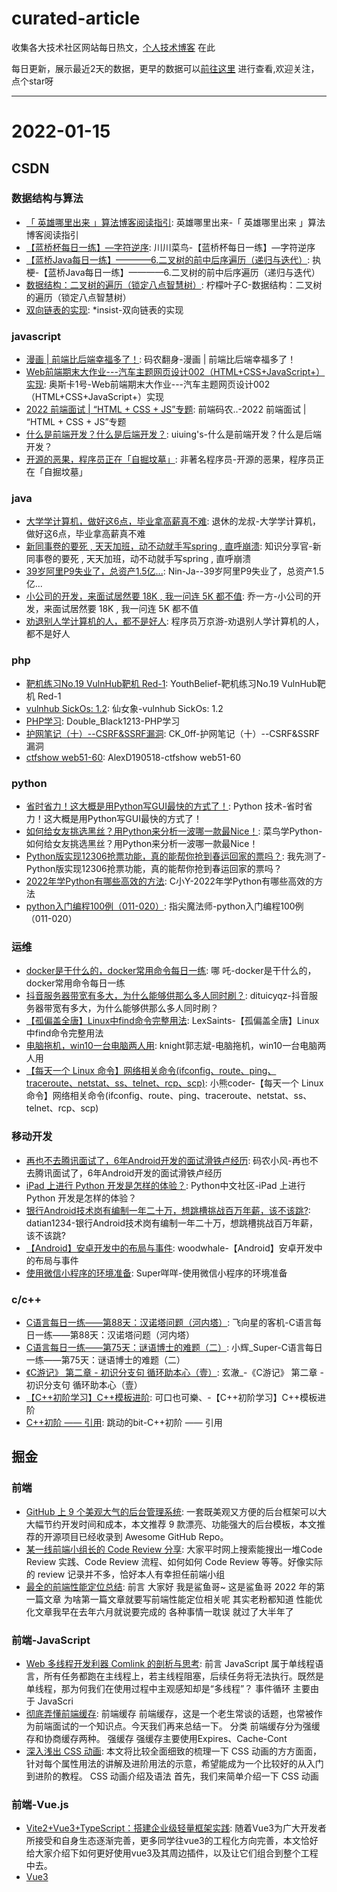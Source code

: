 # curated-article
收集各大技术社区网站每日热文，[个人技术博客](https://github.com/dravenww/blob) 在此

每日更新，展示最近2天的数据，更早的数据可以[前往这里](http://www.dravenwu.top) 进行查看,欢迎关注，点个star呀

<hr/> 

# 2022-01-15 
## CSDN 
### 数据结构与算法 
- [「 英雄哪里出来 」算法博客阅读指引](https://blog.csdn.net/WhereIsHeroFrom/article/details/121583089): 英雄哪里出来-「 英雄哪里出来 」算法博客阅读指引 
- [【蓝桥杯每日一练】—字符逆序](https://blog.csdn.net/weixin_46211269/article/details/122491516): 川川菜鸟-【蓝桥杯每日一练】—字符逆序 
- [【蓝桥Java每日一练】————6.二叉树的前中后序遍历（递归与迭代）](https://blog.csdn.net/m0_57487901/article/details/122434280): 执 梗-【蓝桥Java每日一练】————6.二叉树的前中后序遍历（递归与迭代） 
- [数据结构：二叉树的遍历（锁定八点智慧树）](https://blog.csdn.net/weixin_50502862/article/details/122398940): 柠檬叶子C-数据结构：二叉树的遍历（锁定八点智慧树） 
- [双向链表的实现](https://blog.csdn.net/xbhinsterest11/article/details/122504444): *insist-双向链表的实现 

### javascript 
- [漫画 | 前端比后端幸福多了！](https://blog.csdn.net/coderising/article/details/122485827): 码农翻身-漫画 | 前端比后端幸福多了！ 
- [Web前端期末大作业---汽车主题网页设计002（HTML+CSS+JavaScript+）实现](https://blog.csdn.net/chengyang_java/article/details/122493636): 奥斯卡1号-Web前端期末大作业---汽车主题网页设计002（HTML+CSS+JavaScript+）实现 
- [2022 前端面试 | “HTML + CSS + JS”专题](https://blog.csdn.net/BYGFJ/article/details/122487909): 前端码农..-2022 前端面试 | “HTML + CSS + JS”专题 
- [什么是前端开发？什么是后端开发？](https://blog.csdn.net/qq_41103843/article/details/122464769): uiuing's-什么是前端开发？什么是后端开发？ 
- [开源的恶果，程序员正在「自掘坟墓」](https://blog.csdn.net/loongggdroid/article/details/122465297): 非著名程序员-开源的恶果，程序员正在「自掘坟墓」 

### java 
- [大学学计算机，做好这6点，毕业拿高薪真不难](https://blog.csdn.net/zhiguigu/article/details/122459730): 退休的龙叔-大学学计算机，做好这6点，毕业拿高薪真不难 
- [新同事卷的要死 , 天天加班，动不动就手写spring , 直呼崩溃](https://blog.csdn.net/SharingOfficer/article/details/122475434): 知识分享官-新同事卷的要死 , 天天加班，动不动就手写spring , 直呼崩溃 
- [39岁阿里P9失业了，总资产1.5亿...](https://blog.csdn.net/pp13164892/article/details/122476052): Nin-Ja--39岁阿里P9失业了，总资产1.5亿... 
- [小公司的开发，来面试居然要 18K , 我一问连 5K 都不值](https://blog.csdn.net/gu1857035894/article/details/122451448): 乔一方-小公司的开发，来面试居然要 18K , 我一问连 5K 都不值 
- [劝退别人学计算机的人，都不是好人](https://blog.csdn.net/m0_64355285/article/details/122198060): 程序员万京游-劝退别人学计算机的人，都不是好人 

### php 
- [靶机练习No.19 VulnHub靶机 Red-1](https://blog.csdn.net/YouthBelief/article/details/122458705): YouthBelief-靶机练习No.19 VulnHub靶机 Red-1 
- [vulnhub SickOs: 1.2](https://blog.csdn.net/elephantxiang/article/details/122463492): 仙女象-vulnhub SickOs: 1.2 
- [PHP学习](https://blog.csdn.net/Double_Black1213/article/details/122502773): Double_Black1213-PHP学习 
- [护网笔记（十）--CSRF&SSRF漏洞](https://blog.csdn.net/qq_51594676/article/details/122501459): CK_0ff-护网笔记（十）--CSRF&SSRF漏洞 
- [ctfshow web51-60](https://blog.csdn.net/qq_56158055/article/details/122502607): AlexD190518-ctfshow web51-60 

### python 
- [省时省力！这大概是用Python写GUI最快的方式了！](https://blog.csdn.net/weixin_48923393/article/details/122486123): Python 技术-省时省力！这大概是用Python写GUI最快的方式了！ 
- [如何给女友挑选黑丝？用Python来分析一波哪一款最Nice！](https://blog.csdn.net/cainiao_python/article/details/122465421): 菜鸟学Python-如何给女友挑选黑丝？用Python来分析一波哪一款最Nice！ 
- [Python版实现12306抢票功能，真的能帮你抢到春运回家的票吗？](https://blog.csdn.net/u011466469/article/details/122499874): 我先测了-Python版实现12306抢票功能，真的能帮你抢到春运回家的票吗？ 
- [2022年学Python有哪些高效的方法](https://blog.csdn.net/m0_60765379/article/details/122488667): C小Y-2022年学Python有哪些高效的方法 
- [python入门编程100例（011-020）](https://blog.csdn.net/veray/article/details/122484638): 指尖魔法师-python入门编程100例（011-020） 

### 运维 
- [docker是干什么的，docker常用命令每日一练](https://blog.csdn.net/guorui_java/article/details/115874500): 哪 吒-docker是干什么的，docker常用命令每日一练 
- [抖音服务器带宽有多大，为什么能够供那么多人同时刷？](https://blog.csdn.net/fuli911/article/details/122470861): dituicyqz-抖音服务器带宽有多大，为什么能够供那么多人同时刷？ 
- [【孤偏盖全唐】Linux中find命令完整用法](https://blog.csdn.net/weixin_42350212/article/details/122484211): LexSaints-【孤偏盖全唐】Linux中find命令完整用法 
- [电脑拖机，win10一台电脑两人用](https://blog.csdn.net/zhanwuguo8346/article/details/122398727): knight郭志斌-电脑拖机，win10一台电脑两人用 
- [【每天一个 Linux 命令】网络相关命令(ifconfig、route、ping、traceroute、netstat、ss、telnet、rcp、scp)](https://blog.csdn.net/qq_41854911/article/details/122502664): 小熊coder-【每天一个 Linux 命令】网络相关命令(ifconfig、route、ping、traceroute、netstat、ss、telnet、rcp、scp) 

### 移动开发 
- [再也不去腾讯面试了，6年Android开发的面试滑铁卢经历](https://blog.csdn.net/nufuli123/article/details/122503269): 码农小风-再也不去腾讯面试了，6年Android开发的面试滑铁卢经历 
- [iPad 上进行 Python 开发是怎样的体验？](https://blog.csdn.net/BF02jgtRS00XKtCx/article/details/122485582): Python中文社区-iPad 上进行 Python 开发是怎样的体验？ 
- [银行Android技术岗有编制一年二十万，想跳槽挑战百万年薪，该不该跳?](https://blog.csdn.net/datian1234/article/details/122385966): datian1234-银行Android技术岗有编制一年二十万，想跳槽挑战百万年薪，该不该跳? 
- [【Android】安卓开发中的布局与事件](https://blog.csdn.net/woodwhale/article/details/122502278): woodwhale-【Android】安卓开发中的布局与事件 
- [使用微信小程序的环境准备](https://blog.csdn.net/weixin_48884617/article/details/122495865): Super咩咩-使用微信小程序的环境准备 

### c/c++ 
- [C语言每日一练——第88天：汉诺塔问题（河内塔）](https://blog.csdn.net/m0_63325890/article/details/122434719): 飞向星的客机-C语言每日一练——第88天：汉诺塔问题（河内塔） 
- [C语言每日一练——第75天：谜语博士的难题（二）](https://blog.csdn.net/weixin_43772810/article/details/122486730): 小辉_Super-C语言每日一练——第75天：谜语博士的难题（二） 
- [《C游记》 第二章 - 初识分支句 循环助本心（壹）](https://blog.csdn.net/forever_bryant/article/details/122486639): 玄澈_-《C游记》 第二章 - 初识分支句 循环助本心（壹） 
- [【C++初阶学习】C++模板进阶](https://blog.csdn.net/CS_z_jun/article/details/122489790): 可口也可樂、-【C++初阶学习】C++模板进阶 
- [C++初阶 —— 引用](https://blog.csdn.net/wh128341/article/details/122486792): 跳动的bit-C++初阶 —— 引用 

## 掘金 
### 前端 
- [GitHub 上 9 个美观大气的后台管理系统](https://juejin.cn/post/7052195023311339527): 一套既美观又方便的后台框架可以大大幅节约开发时间和成本，本文推荐 9 款漂亮、功能强大的后台模板，本文推荐的开源项目已经收录到 Awesome GitHub Repo。 
- [某一线前端小组长的 Code Review 分享](https://juejin.cn/post/7052570403029385253): 大家平时网上搜索能搜出一堆Code Review 实践、Code Review 流程、如何如何 Code Review 等等。好像实际的 review 记录并不多，恰好本人有幸担任前端小组 
- [最全的前端性能定位总结](https://juejin.cn/post/7052918009555320839): 前言 大家好 我是鲨鱼哥~ 这是鲨鱼哥 2022 年的第一篇文章 为啥第一篇文章就要写前端性能定位相关呢 其实老粉都知道 性能优化文章我早在去年六月就说要完成的 各种事情一耽误 就过了大半年了 

### 前端-JavaScript 
- [Web 多线程开发利器 Comlink 的剖析与思考](https://juejin.cn/post/7052086825527017480): 前言 JavaScript 属于单线程语言，所有任务都跑在主线程上，若主线程阻塞，后续任务将无法执行。既然是单线程，那为何我们在使用过程中主观感知却是“多线程”？ 事件循环 主要由于 JavaScri 
- [彻底弄懂前端缓存](https://juejin.cn/post/7052527032491573279): 前端缓存 前端缓存，这是一个老生常谈的话题，也常被作为前端面试的一个知识点。今天我们再来总结一下。 分类 前端缓存分为强缓存和协商缓存两种。 强缓存 强缓存主要使用Expires、Cache-Cont 
- [深入浅出 CSS 动画](https://juejin.cn/post/7052506940777168927): 本文将比较全面细致的梳理一下 CSS 动画的方方面面，针对每个属性用法的讲解及进阶用法的示意，希望能成为一个比较好的从入门到进阶的教程。 CSS 动画介绍及语法 首先，我们来简单介绍一下 CSS 动画 

### 前端-Vue.js 
- [Vite2+Vue3+TypeScript：搭建企业级轻量框架实践](https://juejin.cn/post/7052593172613955614): 随着Vue3为广大开发者所接受和自身生态逐渐完善，更多同学往vue3的工程化方向完善，本文恰好给大家介绍下如何更好使用vue3及其周边插件，以及让它们组合到整个工程中去。 
- [Vue3 <script setup lang="ts"> 使用指南](https://juejin.cn/post/7052531217333223437): Vue3 <script setup lang="ts"> 语法糖的基本使用，及其相关知识点的使用指南。 
- [通过一个手风琴式折叠卡片的例子解释：为什么DCarouseIndicator不直接用DCarousel上的pageIndex？](https://juejin.cn/post/7052107147496128549): 前两天写了一篇前端积木理论的实战文章，以DevUI组件库的Carousel走马灯组件为例，详细地阐述了如何将积木理论运用到组件开发中，里面提到抽象和分层的思想，通过抽象的思想将Carousel组件最核 

### 前端-算法 
- [2022首次更文挑战 | 创作学习持续成长，夺宝闯关赢大奖](https://juejin.cn/post/7052884569032392740): Hello , 掘友们 2022首次日新更文挑战来了哦 这已经是掘金第四次举办更文活动啦！掘金酱看到有掘友每次都热情的参加更文活动，并反馈更文活动让自己摆脱刷剧、刷视频，通过持续更文持续巩固基础、学习 
- [力扣题解 第13期：2022. 将一维数组转变成二维数组](https://juejin.cn/post/7052243439856910350): 力扣题解 第13期：2022. 将一维数组转变成二维数组 今日题目难度简单，通过率67.2%，主要考察数组相关操作，你也快来试试吧~ 
- [[路飞]_子数组和排序后的区间和](https://juejin.cn/post/7052320860140634148): 1508. 子数组和排序后的区间和 题目 给你一个数组 nums ，它包含 n 个正整数。你需要计算所有非空连续子数组的和，并将它们按升序排序，得到一个新的包含 n * (n + 1) / 2 个数字 

### 前端-React.js 
- [带你彻底读懂React VDOM DIFF](https://juejin.cn/post/7053001279580143653): 带你彻底读懂React VDOM DIFF，什么叫彻底，就是原理+源码+手写。写完之后，我们再来对比与Vue的VDOM DIFF的不同。 
- [项目leader：现在后端有几十万条列表数据，你前端准备怎么渲染？](https://juejin.cn/post/7052318371630546952): 本文已参与「新人创作礼」活动，一起开启掘金创作之路 hi，小伙伴们好，今天给大家分享虚拟列表实战。工作中我们常常会遇到一些重磅问题，比如这里的列表超大数据渲染问题。很明显，几十万的数据不可能一次请求， 
- [React中的这个TS骚操作秀到我了](https://juejin.cn/post/7052949415350239246): 前言 最近在写React时定义变量类型时，无意点到了ElementType，然后在node_modules/@types/react/index.d.ts 中发现了这段代码： 牛啊，虽然我没太看懂，但 

### 前端-CSS 
- [深入浅出 CSS 动画](https://juejin.cn/post/7052506940777168927): 本文将比较全面细致的梳理一下 CSS 动画的方方面面，针对每个属性用法的讲解及进阶用法的示意，希望能成为一个比较好的从入门到进阶的教程。 CSS 动画介绍及语法 首先，我们来简单介绍一下 CSS 动画 
- [快过年了，我写了一个放鞭炮动画🔥](https://juejin.cn/post/7052587733553774622): PK创意闹新春，我正在参加「春节创意投稿大赛」，详情请看：春节创意投稿大赛” 效果展示 首先放上效果图： 线上预览地址：鞭炮动画 ps：动画是一次性的，每次刷新才能看到效果，毕竟鞭炮燃放后就没了（偷懒 
- [TailwindCSS为什么你要使用？](https://juejin.cn/post/7053006266146717727): TailwindCSS官方称一个可以让你脱离css文件，在html直接通过class修改样式的框架。 但是TailwindCSS一直受到CSS 方案备受争议。第一个问题就是我和写style css月什 

### 前端-TypeScript 
- [通过一个手风琴式折叠卡片的例子解释：为什么DCarouseIndicator不直接用DCarousel上的pageIndex？](https://juejin.cn/post/7052107147496128549): 前两天写了一篇前端积木理论的实战文章，以DevUI组件库的Carousel走马灯组件为例，详细地阐述了如何将积木理论运用到组件开发中，里面提到抽象和分层的思想，通过抽象的思想将Carousel组件最核 
- [【初学者笔记】🐯年要掌握 Typescript ](https://juejin.cn/post/7052514082330509319): 一尾流莺在此预祝大家虎年大吉 ~ ！JavaScript 是弱类型语言， 很多错误只有在运行时才会被发现，而 TypeScript 提供了一套静态检测机制, 可以帮助我们在编译时就发现错误。 
- [React中的这个TS骚操作秀到我了](https://juejin.cn/post/7052949415350239246): 前言 最近在写React时定义变量类型时，无意点到了ElementType，然后在node_modules/@types/react/index.d.ts 中发现了这段代码： 牛啊，虽然我没太看懂，但 

### 前端-LeetCode 
- [[路飞]_leetcode-315-计算右侧小于当前元素的个数](https://juejin.cn/post/7052299208048508936): [题目地址] [B站地址] 给你一个整数数组 nums **，按要求返回一个新数组 counts **。数组 counts 有该性质： counts[i] 的值是  nums[i] 右侧小于 nums 
- [LeetCode——螺旋矩阵（上下左右四指针辅助法）](https://juejin.cn/post/7052878023846002725): 题目描述 解题思路 首先定义四个指针，指向如下图所示： 按照顺时针进行遍历，分别是从左到右、从上到下、从右到左、从下到上的思路。 一轮循环后让左指针+1，继续下一轮循环，需要注意的是每次移动指针的时候 
- [[路飞]_leetcode-128-最长连续序列](https://juejin.cn/post/7052667193669976072): 题目描述 [题目地址] 给定一个未排序的整数数组 nums ，找出数字连续的最长序列（不要求序列元素在原数组中连续）的长度。 请你设计并实现时间复杂度为 O(n) **的算法解决此问题。 示例 1：  

### 前端-Node.js 
- [一次配置，处处开发(Configure Once Develop Anywhere)](https://juejin.cn/post/7052671346546835493): 一次配置，处处开发(Configure Once Develop Anywhere) 云端化你的所有开发环境，妈妈再也不用担心你的电脑坏掉重装环境了。 
- [基于nodejs 的几种http文件传输方案实践](https://juejin.cn/post/7052946931194003463): 基于nodejs的http文件传输方案在现阶段的前后端全栈开发中有都很重要的作用，本文我将通过几种方案实现http传输大文件 
- [koa踩坑日记（一）](https://juejin.cn/post/7052712021573402631): koa踩坑日记（一） 在学习koa的过程中，遇到了一个比较坑的地方，我以为是koa的bug，还给koa提了个issue，然后有个朋友给了个能解决问题的方法，我试了下，确实报错解决了，但是方法太粗暴。后 

### 前端-面试 
- [最全的前端性能定位总结](https://juejin.cn/post/7052918009555320839): 前言 大家好 我是鲨鱼哥~ 这是鲨鱼哥 2022 年的第一篇文章 为啥第一篇文章就要写前端性能定位相关呢 其实老粉都知道 性能优化文章我早在去年六月就说要完成的 各种事情一耽误 就过了大半年了 
- [前端并发10个相同的请求，怎么控制为只发一个请求？](https://juejin.cn/post/7052700635154219015): 描述如下 同时发多个相同的请求，如果第一个请求成功，那么剩余的请求都不会发出，成功的结果作为剩余请求返回 如果第一个请求失败了，那么接着发编号为2的请求，如果请求成功，那么剩余的请求都不会发出，成功的 
- [Day13 - 闭包应用6 - 构建器打包webpack](https://juejin.cn/post/7052658786477015054): 基本概念 完整的手写webpack原理请看 大家一键三连后就可以观看了 🔥 📺 手写webpack 做了一夜动画，让大家十分钟搞懂Webpack 如何实现模块打包 A模块 a.js 入口index.j 

### 前端-Webpack 
- [如何编排你的异步任务并发数量，在Webpack5中我找到了答案](https://juejin.cn/post/7052609791641780260): 如何设计一款任务调度器有序的控制任务并发数，在 Webpack5 中我找到了答案。文章带你了解V5新增的任务调度机制，利用它设计哲学循序渐进带你实现一款属于自己的任务调度器。 
- [react-app-rewrited 的替代品 craco 及最佳实践](https://juejin.cn/post/7052313137315332127): 在今年 4 月份时，公司内部要新起一个业务项目，正好在这之前 React 17 跟 create-react-app 最新版本 4.0 发布了，就打算用新版 CRA 升级一下公司内部老旧的脚手架（其实 
- [webpack多入口应用增量构建如何最高提速97%](https://juejin.cn/post/7053059974850674695): 基于vue的多入口项目，如果在入口不断增多的情况下，利用增量构建的思路，极大的提升webpack构建的效率 

### 前端-微信小程序 
- [【微信小程序】春节 “迎春对联” 微信小程序 丨 2022🧭](https://juejin.cn/post/7052330722396700703): 新年将至，做个智能迎春对联小程序给大伙助助兴！提前祝各位掘友们，2022新年快落！新春快落！快快落... 
- [小程序开发实用小知识](https://juejin.cn/post/7052981376898826277): 本文主要带领大家一起梳理一下微信生态下日常开发中常见的一些概念，以及小程序和其他生态环境的相互跳转方案 
- [小程序框架Remax原理分析](https://juejin.cn/post/7052977291873239071): 在 remax，taro3 这类重运行时小程序框架出来前，主要流行的方案是提前将 vue 或者 react 代码编译成 wxml，受限于小程序的语法，我们在开发的过程当中语法会受到很多限制，vue 可 

### 前端-年终总结 
- [用个人博客打造一个酷酷的工作流！](https://juejin.cn/post/7052955623255703588): 每个程序员都拥有属于自己的一个工作流，我们如何自己来打造一个完善的工作流来帮助自己提高工作效率呢？如何合理使用自己的博客呢，对其进行扩展让他不仅仅只是存储文章呢？ 

### 前端-后端 
- [掘金一周启航，带你围观有深度、有趣的掘友大作 |  2022.01.12](https://juejin.cn/post/7052173789408264229): 新年新气象，掘金一周重新营业啦！在歇业的这段时间，「掘金一周」进行了全面地升级改造，意在为广大掘友提供一个更全面的精读窗口，相信会带给你全新的阅读体验。文末互动有奖！ 
- [2022首次更文挑战 | 创作学习持续成长，夺宝闯关赢大奖](https://juejin.cn/post/7052884569032392740): Hello , 掘友们 2022首次日新更文挑战来了哦 这已经是掘金第四次举办更文活动啦！掘金酱看到有掘友每次都热情的参加更文活动，并反馈更文活动让自己摆脱刷剧、刷视频，通过持续更文持续巩固基础、学习 
- [更快的 Maven 来了！！！性能提升 300%](https://juejin.cn/post/7052968553653207053): 以下文章来源于码农小胖哥 ，作者码农小胖哥 码农小胖哥. 服务广大软件开发者。个人博客：https://felord.cn Maven 经常被拿来和 Gradle 做对比，最大的劣势之一就是 Mave 

### 前端-Flutter 
- [北海（Kraken）v0.10.0 发布 - 支持 Flutter Widget 混合渲染](https://juejin.cn/post/7052593630459985933): 北海（Kraken）v0.10.0 发布 - 支持 Flutter Widget 混合渲染 前言 经过 2 个多月紧张的开发工作，今天我们发布了全新的 0.10.0 版本，该版本的核心功能是支持 Fl 
- [Flutter（一）Hello, Flutter!](https://juejin.cn/post/7052902682285047821): 移动端开发演变过程，原生开发：原生应用程序是指某一个移动平台（比如iOS或安卓）所特有的应用，使用相应平台支持的开发工具和语言，直接调用系统SDK API。 
- [初学者易犯错，谨慎使用`const widget`](https://juejin.cn/post/7052620544222593037): 谨慎使用 const widget。通过 const 可实现常量缓存池，但需合理使用，避免出现`刷新失败`以及`多个变量指向同一对象` 等问题。 

### 后端 
- [浅入浅出Spring架构设计](https://juejin.cn/post/7052116392979464205): 对于这样的问题，大部分人都是处于一种朦朦胧胧的状态，说的出来，但又不是完全说的出来，今天我们就以架构设计的角度尝试解开Spring的神秘面纱。 
- [面试官让我设计个LRU缓存，结果...](https://juejin.cn/post/7052621126966444069): 小黑有个朋友最近去面试，过程中有问他一些缓存相关的问题。 让他回答一下，设计一个LRU缓存，应该怎么实现 我这个朋友呢，应该是没好好准备这块儿内容，反正是没咋答上来，于是。。。 
- [为啥春节抢红包总不是手气最佳？看完微信抢红包算法你就明白了！](https://juejin.cn/post/7052548921456853022): 前言     春节必不可少的活动就是抢红包啦，从以前的纸质红包到现在互联网红包（以微信红包为首），今天我们就来分析一下抢红 

### Android 
- [拯救OOM！字节自研 Android 虚拟机内存管理优化黑科技 mSponge](https://juejin.cn/post/7052574440734851085): 本文描述的虚拟机内存管理优化方案，是从应用侧视角对 Android 虚拟机内存管理进行改造，优化了虚拟机对 LargeObjectSpace 的内存管理策略，间接增加其它内存空间使用上限。 
- [让每一年都在变强的路上 | 三年安卓的年度总结](https://juejin.cn/post/7052136834742091783): 又是一年年关将至。 每到这个时候，大家都会列个清单，做了什么，还有什么还没有做。 我也大概捋了一下，嚯，跟大部分的小伙伴一样，完成的计划给人感觉才过了大半年。 慢是慢了一点，顺着今年的时间线，聊聊今年 
- [Android架构学习之路一-漫谈](https://juejin.cn/post/7052201118092230669): Android架构学习之路系列 架构不是一蹴而就的，希望我们有一天的时候，能够从自己写的代码中找到架构的成就感，而不是干几票就跑路。 

### IOS 
- [APM监控系统-网络监控](https://juejin.cn/post/7052617877051932686): 前言 iOS 网络库普遍用的开源库是AFNetworking和微信的Mars，大多数都是基于AFNetworking实现自己的网络库。实现网络监控，挺简单的，但是身处于基础服务组，需要对业务侧无侵入式 
- [iOS-Swift之Mirror源码解析](https://juejin.cn/post/7052507629037289503): Swift 是静态类型的语言，存在 Runtime 机制吗？Objective-C 是一个动态语言，运行时系统能动态得创建类和对象、进行消息传递和转发。 
- [静态库冲突问题思路全解](https://juejin.cn/post/7052506797654933541): iOS开发中,经常会遇到静态库冲突的问题, xcode报错关键词是duplicate symbol xxx;造成冲突的根本原因是全局符号冲突,这里整理了几种解决思路仅供参考 

## GitHub 
### Javascript 
- [mermaid-js/mermaid](https://github.com/mermaid-js/mermaid): Generation of diagram and flowchart from text in a similar manner as markdown 
- [d3/d3](https://github.com/d3/d3): Bring data to life with SVG, Canvas and HTML. 
- [ToolJet/ToolJet](https://github.com/ToolJet/ToolJet): Open-source low-code framework for building React-based web applications and internal tools 
- [alyssaxuu/omni](https://github.com/alyssaxuu/omni): The all-in-one tool to supercharge your productivity 
- [axios/axios](https://github.com/axios/axios): Promise based HTTP client for the browser and node.js 
- [glixzzy/blooket-hack](https://github.com/glixzzy/blooket-hack): The Official Blooket Hack 
- [smiek2121/scripts](https://github.com/smiek2121/scripts):  
- [czj2369/jd_tb_auto](https://github.com/czj2369/jd_tb_auto): 基于AutoJs编写的618||双十一||淘宝||京东||赚喵币||赚汪汪币任务自动完成脚本 
- [microsoft/BotBuilder-Samples](https://github.com/microsoft/BotBuilder-Samples): Welcome to the Bot Framework samples repository. Here you will find task-focused samples in C#, JavaScript and TypeScript to help you get started with the Bot Framework SDK! 
- [lit/lit](https://github.com/lit/lit): Lit is a simple library for building fast, lightweight web components. 

### Vue 
- [prabhatsharma/zinc](https://github.com/prabhatsharma/zinc): Zinc Search engine. A lightweight alternative to elasticsearch that requires minimal resources, written in Go. 
- [chuzhixin/vue-admin-better](https://github.com/chuzhixin/vue-admin-better): vue3 admin,vue3.0 admin,vue后台管理,vue-admin,vue3.0-admin,admin,vue-admin,vue-element-admin,ant-design，vue-admin-beautiful-pro,vab admin pro,vab admin plus主线版本基于element-plus、element-ui、ant-design-vue三者并行开发维护，同时支持电脑，手机，平板，切换分支查看不同的vue版本，element-plus版本已发布(vue3,vue3.0,vue,vue3.x,vue.js) 
- [arco-design/arco-design-pro-vue](https://github.com/arco-design/arco-design-pro-vue): An out-of-the-box solution to quickly build enterprise-level applications based on Arco Design. 
- [nocodb/nocodb](https://github.com/nocodb/nocodb): Open Source Airtable Alternative 
- [ElemeFE/element](https://github.com/ElemeFE/element): A Vue.js 2.0 UI Toolkit for Web 
- [web2033/vite-vue3-tailwind-starter](https://github.com/web2033/vite-vue3-tailwind-starter): Vite + Vue 3 + Tailwind CSS 
- [hoppscotch/hoppscotch](https://github.com/hoppscotch/hoppscotch): Open source API development ecosystem - 
- [miyuesc/bpmn-process-designer](https://github.com/miyuesc/bpmn-process-designer): Base on Vue 2.x and ElementUI，基于 Bpmn.js、Vue 2.x 和 ElementUI 的流程编辑器（前端部分），支持监听器，扩展属性，表单等配置，可自由扩展 
- [vuejs/docs](https://github.com/vuejs/docs): Vue 3 core documentation 
- [xdlumia/lingo](https://github.com/xdlumia/lingo): itab1.0（lingo起始页） 

### Typescript 
- [withastro/astro](https://github.com/withastro/astro): Build fast websites, faster. 
- [cyrildiagne/ar-cutpaste](https://github.com/cyrildiagne/ar-cutpaste): Cut and paste your surroundings using AR 
- [angular/angular](https://github.com/angular/angular): The modern web developer’s platform 
- [microsoft/TypeScript](https://github.com/microsoft/TypeScript): TypeScript is a superset of JavaScript that compiles to clean JavaScript output. 
- [prisma/prisma](https://github.com/prisma/prisma): Next-generation ORM for Node.js & TypeScript | PostgreSQL, MySQL, MariaDB, SQL Server, SQLite & MongoDB (Preview) 
- [appsmithorg/appsmith](https://github.com/appsmithorg/appsmith): Low code project to build admin panels, internal tools, and dashboards. Connect to 15+ database integrations. 
- [ianstormtaylor/slate](https://github.com/ianstormtaylor/slate): A completely customizable framework for building rich text editors. (Currently in beta.) 
- [apache/superset](https://github.com/apache/superset): Apache Superset is a Data Visualization and Data Exploration Platform 
- [provectus/kafka-ui](https://github.com/provectus/kafka-ui): Open-Source Web GUI for Apache Kafka Management 
- [mljar/mercury](https://github.com/mljar/mercury): Mercury: easily convert Python notebook to web app and share with others 

### Python 
- [facebookresearch/ConvNeXt](https://github.com/facebookresearch/ConvNeXt): Code release for ConvNeXt model 
- [KurtBestor/Hitomi-Downloader](https://github.com/KurtBestor/Hitomi-Downloader): Desktop utility to download images/videos/music/text from various websites, and more. 
- [ytdl-org/youtube-dl](https://github.com/ytdl-org/youtube-dl): Command-line program to download videos from YouTube.com and other video sites 
- [sml2h3/ddddocr](https://github.com/sml2h3/ddddocr): 带带弟弟 通用验证码识别OCR pypi版 
- [itcharge/LeetCode-Py](https://github.com/itcharge/LeetCode-Py): 「算法通关手册」，超详细的「算法与数据结构」基础讲解教程，「LeetCode」650+ 道题目 Python 版的详细解析。通过「算法理论学习」和「编程实战练习」相结合的方式，从零基础到彻底掌握算法知识。 
- [Textualize/rich](https://github.com/Textualize/rich): Rich is a Python library for rich text and beautiful formatting in the terminal. 
- [astropy/astropy](https://github.com/astropy/astropy): Astronomy and astrophysics core library 
- [MIC-DKFZ/nnUNet](https://github.com/MIC-DKFZ/nnUNet):  
- [PyTorchLightning/pytorch-lightning](https://github.com/PyTorchLightning/pytorch-lightning): The lightweight PyTorch wrapper for high-performance AI research. Scale your models, not the boilerplate. 
- [ansible/ansible](https://github.com/ansible/ansible): Ansible is a radically simple IT automation platform that makes your applications and systems easier to deploy and maintain. Automate everything from code deployment to network configuration to cloud management, in a language that approaches plain English, using SSH, with no agents to install on remote systems.. 

### Go 
- [ory/kratos](https://github.com/ory/kratos): Next-gen identity server (think Auth0, Okta, Firebase) with Ory-hardened authentication, MFA, FIDO2, profile management, identity schemas, social sign in, registration, account recovery, and IoT auth. Golang, headless, API-only - without templating or theming headaches. 
- [multiprocessio/dsq](https://github.com/multiprocessio/dsq): Commandline tool for running SQL queries against JSON, CSV, Excel, Parquet, and more. 
- [prometheus/prometheus](https://github.com/prometheus/prometheus): The Prometheus monitoring system and time series database. 
- [go-kratos/kratos](https://github.com/go-kratos/kratos): A modular-designed and easy-to-use microservices framework in Go. 
- [avelino/awesome-go](https://github.com/avelino/awesome-go): A curated list of awesome Go frameworks, libraries and software 
- [kubernetes/minikube](https://github.com/kubernetes/minikube): Run Kubernetes locally 
- [distribution/distribution](https://github.com/distribution/distribution): The toolkit to pack, ship, store, and deliver container content 
- [kubernetes/kubernetes](https://github.com/kubernetes/kubernetes): Production-Grade Container Scheduling and Management 
- [minio/minio](https://github.com/minio/minio): High Performance, Kubernetes Native Object Storage 
- [ory/hydra](https://github.com/ory/hydra): OpenID Certified™ OpenID Connect and OAuth Provider written in Go - cloud native, security-first, open source API security for your infrastructure. SDKs for any language. Works with Hardware Security Modules. Compatible with MITREid. 

### Php 
- [crater-invoice/crater](https://github.com/crater-invoice/crater): Open Source Invoicing Solution for Individuals & Businesses 
- [rectorphp/rector](https://github.com/rectorphp/rector): Instant Upgrades and Automated Refactoring of any PHP 5.3+ code 
- [symfony/symfony](https://github.com/symfony/symfony): The Symfony PHP framework 
- [SpartnerNL/Laravel-Excel](https://github.com/SpartnerNL/Laravel-Excel): Supercharged Excel exports and imports in Laravel 
- [zircote/swagger-php](https://github.com/zircote/swagger-php): A php swagger annotation and parsing library 
- [pimcore/pimcore](https://github.com/pimcore/pimcore): Open Source Data & Experience Management Platform (PIM, MDM, CDP, DAM, DXP/CMS & Digital Commerce) 
- [FriendsOfPHP/Goutte](https://github.com/FriendsOfPHP/Goutte): Goutte, a simple PHP Web Scraper 
- [magento/magento2](https://github.com/magento/magento2): All Submissions you make to Magento Inc. ("Magento") through GitHub are subject to the following terms and conditions: (1) You grant Magento a perpetual, worldwide, non-exclusive, no charge, royalty free, irrevocable license under your applicable copyrights and patents to reproduce, prepare derivative works of, display, publically perform, subli… 
- [snipe/snipe-it](https://github.com/snipe/snipe-it): A free open source IT asset/license management system 
- [thephpleague/flysystem](https://github.com/thephpleague/flysystem): Abstraction for local and remote filesystems 

### Rust 
- [AppFlowy-IO/appflowy](https://github.com/AppFlowy-IO/appflowy): AppFlowy is an open-source alternative to Notion. You are in charge of your data and customizations. Built with Flutter and Rust. 
- [parcel-bundler/parcel-css](https://github.com/parcel-bundler/parcel-css): A CSS parser, transformer, and minifier written in Rust. 
- [qdrant/qdrant](https://github.com/qdrant/qdrant): Qdrant - vector similarity search engine with extended filtering support 
- [flaneur2020/pua-lang](https://github.com/flaneur2020/pua-lang): a dialect of The Monkey Programming Language 
- [rust-lang/rust](https://github.com/rust-lang/rust): Empowering everyone to build reliable and efficient software. 
- [napi-rs/napi-rs](https://github.com/napi-rs/napi-rs): A framework for building compiled Node.js add-ons in Rust via Node-API 
- [launchbadge/sqlx](https://github.com/launchbadge/sqlx): The Rust SQL Toolkit. An async, pure Rust SQL crate featuring compile-time checked queries without a DSL. Supports PostgreSQL, MySQL, SQLite, and MSSQL. 
- [awslabs/aws-sdk-rust](https://github.com/awslabs/aws-sdk-rust): AWS SDK for the Rust Programming Language 
- [datafuselabs/databend](https://github.com/datafuselabs/databend): An elastic and reliable Serverless Data Warehouse, offers Blazing Fast Query and combines Elasticity, Simplicity, Low cost of the Cloud, built to make the Data Cloud easy 
- [messense/aliyundrive-webdav](https://github.com/messense/aliyundrive-webdav): 阿里云盘 WebDAV 服务 

### Object-C 
- [facebook/facebook-ios-sdk](https://github.com/facebook/facebook-ios-sdk): Used to integrate the Facebook Platform with your iOS & tvOS apps. 
- [robbiehanson/CocoaAsyncSocket](https://github.com/robbiehanson/CocoaAsyncSocket): Asynchronous socket networking library for Mac and iOS 
- [firebase/firebase-ios-sdk](https://github.com/firebase/firebase-ios-sdk): Firebase iOS SDK 
- [hackiftekhar/IQKeyboardManager](https://github.com/hackiftekhar/IQKeyboardManager): Codeless drop-in universal library allows to prevent issues of keyboard sliding up and cover UITextField/UITextView. Neither need to write any code nor any setup required and much more. 
- [adjust/ios_sdk](https://github.com/adjust/ios_sdk): This is the iOS SDK of 
- [AFNetworking/AFNetworking](https://github.com/AFNetworking/AFNetworking): A delightful networking framework for iOS, macOS, watchOS, and tvOS. 
- [swisspol/GCDWebServer](https://github.com/swisspol/GCDWebServer): The #1 HTTP server for iOS, macOS & tvOS (also includes web based uploader & WebDAV server) 
- [ccgus/fmdb](https://github.com/ccgus/fmdb): A Cocoa / Objective-C wrapper around SQLite 
- [bytedance/Fastbot_iOS](https://github.com/bytedance/Fastbot_iOS): About Fastbot(2.0) is a model-based testing tool for modeling GUI transitions to discover app stability problems 
- [BradLarson/GPUImage](https://github.com/BradLarson/GPUImage): An open source iOS framework for GPU-based image and video processing 



<hr/> 

# 2022-01-14 
## CSDN 
### 数据结构与算法 
- [C语言每日一练——第88天：二叉树](https://blog.csdn.net/WhereIsHeroFrom/article/details/120355101): 英雄哪里出来-C语言每日一练——第88天：二叉树 
- [【蓝桥Java每日一练】————6.二叉树的前中后序遍历（递归与迭代）](https://blog.csdn.net/m0_57487901/article/details/122434280): 执 梗-【蓝桥Java每日一练】————6.二叉树的前中后序遍历（递归与迭代） 
- [数据结构—八大排序](https://blog.csdn.net/weixin_57675461/article/details/121903270): Hero 2021-数据结构—八大排序 
- [数据结构：二叉树的遍历（锁定八点智慧树）](https://blog.csdn.net/weixin_50502862/article/details/122398940): 柠檬叶子C-数据结构：二叉树的遍历（锁定八点智慧树） 
- [C语言数据结构与算法——链表](https://blog.csdn.net/weixin_46016019/article/details/122391559): 想学好编程的小菜鸟-C语言数据结构与算法——链表 

### javascript 
- [什么是前端开发？什么是后端开发？](https://blog.csdn.net/qq_41103843/article/details/122464769): uiuing's-什么是前端开发？什么是后端开发？ 
- [面试题：说一说es6新增方法](https://blog.csdn.net/weixin_50736511/article/details/122398629): 万事胜意wc-面试题：说一说es6新增方法 
- [GitHub 上 9 个适合做外包项目的后台管理系统](https://blog.csdn.net/weixin_47080540/article/details/122465827): 逛逛GitHub-GitHub 上 9 个适合做外包项目的后台管理系统 
- [2022将至，前端程序员们应该一起放个烟花庆祝一下，走起](https://blog.csdn.net/weixin_41937552/article/details/122484504): 孙叫兽-2022将至，前端程序员们应该一起放个烟花庆祝一下，走起 
- [前端入门（烟花特效，纯 js）](https://blog.csdn.net/m0_52212261/article/details/122483641): gronkie-前端入门（烟花特效，纯 js） 

### java 
- [39岁阿里P9失业了，总资产1.5亿...](https://blog.csdn.net/pp13164892/article/details/122476052): Nin-Ja--39岁阿里P9失业了，总资产1.5亿... 
- [小公司的开发，来面试居然要 18K , 我一问连 5K 都不值](https://blog.csdn.net/gu1857035894/article/details/122451448): 乔一方-小公司的开发，来面试居然要 18K , 我一问连 5K 都不值 
- [程序员因薪资低拒绝offer，HR恼羞成怒，网友炸翻了](https://blog.csdn.net/weixin_56331124/article/details/122459867): 憨憨说测试-程序员因薪资低拒绝offer，HR恼羞成怒，网友炸翻了 
- [阿里工作8年，肝到P8就剩这份学习笔记了，已助朋友拿到10个Offer](https://blog.csdn.net/qq_42986622/article/details/122480694): 温不了情-阿里工作8年，肝到P8就剩这份学习笔记了，已助朋友拿到10个Offer 
- [带你快速看完9.8分神作《Effective Java》—— 并发篇（工作里的这些坑你都遇到过吗？）](https://blog.csdn.net/HNU_Csee_wjw/article/details/122239784): 小王曾是少年-带你快速看完9.8分神作《Effective Java》—— 并发篇（工作里的这些坑你都遇到过吗？） 

### php 
- [免费获取CSIP-PTE题目及通关](https://blog.csdn.net/kukudeshuo/article/details/122467293): super  硕-免费获取CSIP-PTE题目及通关 
- [【CTF bugku 正则好像没有想象中那么简单】](https://blog.csdn.net/zw05011/article/details/122483680): zw05011-【CTF bugku 正则好像没有想象中那么简单】 
- [php在lunix云主机上的配置以及踩坑指南 json_encode](https://blog.csdn.net/weixin_44822939/article/details/122483341): Tyno-php在lunix云主机上的配置以及踩坑指南 json_encode 
- [XSS跨站脚本攻击——初理解](https://blog.csdn.net/weixin_45996361/article/details/122484748): IerkeU-XSS跨站脚本攻击——初理解 
- [中国蚁剑 配置使用](https://blog.csdn.net/Z_l123/article/details/122481886): Z_l123-中国蚁剑 配置使用 

### python 
- [你非说白丝很清纯？利用Python采集丝袜数据，黑丝YYDS](https://blog.csdn.net/Python_shannian/article/details/122471542): 落伍的码农-你非说白丝很清纯？利用Python采集丝袜数据，黑丝YYDS 
- [如何给女友挑选黑丝？用Python来分析一波哪一款最Nice！](https://blog.csdn.net/cainiao_python/article/details/122465421): 菜鸟学Python-如何给女友挑选黑丝？用Python来分析一波哪一款最Nice！ 
- [再见 if…elif… ，使用 Python 装饰器轻松拿下](https://blog.csdn.net/m0_64355682/article/details/122475151): 天天开心学编程-再见 if…elif… ，使用 Python 装饰器轻松拿下 
- [【0基础学Python】为什么网上Python爬虫教程这么多，但是做爬虫的这么少呢？](https://blog.csdn.net/m0_59236216/article/details/122387564): 蟹老板最爱钳-【0基础学Python】为什么网上Python爬虫教程这么多，但是做爬虫的这么少呢？ 
- [python爬虫 京东商品信息爬取](https://blog.csdn.net/weixin_44774255/article/details/122399619): Roxannekkk-python爬虫 京东商品信息爬取 

### 运维 
- [docker是干什么的，docker常用命令每日一练](https://blog.csdn.net/guorui_java/article/details/115874500): 哪 吒-docker是干什么的，docker常用命令每日一练 
- [电脑拖机，win10一台电脑两人用](https://blog.csdn.net/zhanwuguo8346/article/details/122398727): knight郭志斌-电脑拖机，win10一台电脑两人用 
- [三天入门 Linux 系统 - 第二天：Linux 基础命令](https://blog.csdn.net/m0_50546016/article/details/122392238): Lucifer三思而后行-三天入门 Linux 系统 - 第二天：Linux 基础命令 
- [Linux学习笔记（4）](https://blog.csdn.net/m0_53005929/article/details/122401045): 你算哪一个bug?-Linux学习笔记（4） 
- [Shell编程：/bin/bash和/bin/sh的区别](https://blog.csdn.net/xp871038951/article/details/122450677): 血煞长虹-Shell编程：/bin/bash和/bin/sh的区别 

### 移动开发 
- [【项目】基于Springboot+Redis+Jwt+Vue.js+Uniapp开发的微信点餐小程序](https://blog.csdn.net/qq_41941875/article/details/122457096): 理木客-【项目】基于Springboot+Redis+Jwt+Vue.js+Uniapp开发的微信点餐小程序 
- [银行Android技术岗有编制一年二十万，想跳槽挑战百万年薪，该不该跳?](https://blog.csdn.net/datian1234/article/details/122385966): datian1234-银行Android技术岗有编制一年二十万，想跳槽挑战百万年薪，该不该跳? 
- [【Android 教程系列第 30 篇】为什么要为 App 应用加固 ？如何为 App 应用加固 ？](https://blog.csdn.net/qq_42351033/article/details/122392464): Allen Su-【Android 教程系列第 30 篇】为什么要为 App 应用加固 ？如何为 App 应用加固 ？ 
- [kali 控制安卓手机](https://blog.csdn.net/lws24919/article/details/122341147): 幸运数字-12-kali 控制安卓手机 
- [【每日随笔】2021 年终总结 ( 学习和博客 | 技术学习方向 | 专业学习方向 | 写博客的技巧总结 | 工作成果 | 2022 年展望及职业规划 | 对 CSDN 的建议和期望 )](https://blog.csdn.net/han1202012/article/details/122458374): 韩曙亮-【每日随笔】2021 年终总结 ( 学习和博客 | 技术学习方向 | 专业学习方向 | 写博客的技巧总结 | 工作成果 | 2022 年展望及职业规划 | 对 CSDN 的建议和期望 ) 

### c/c++ 
- [C语言每日一练——第88天：汉诺塔问题（河内塔）](https://blog.csdn.net/m0_63325890/article/details/122434719): 飞向星的客机-C语言每日一练——第88天：汉诺塔问题（河内塔） 
- [2021年复盘总结发现了C站博主缺少的赚钱之路](https://blog.csdn.net/A757291228/article/details/122460264): 1_bit-2021年复盘总结发现了C站博主缺少的赚钱之路 
- [【C语言】函数递归（详解）](https://blog.csdn.net/m0_63123468/article/details/122462534): Poolblue7-【C语言】函数递归（详解） 
- [Qt模仿VS停靠窗口（一）](https://blog.csdn.net/qq_40945965/article/details/122389851): 浮生卍流年-Qt模仿VS停靠窗口（一） 
- [C语言每日一练——第74天：黑与白问题](https://blog.csdn.net/weixin_43772810/article/details/122420360): 小辉_Super-C语言每日一练——第74天：黑与白问题 

## 掘金 
### 前端 
- [2022年哪些前端技术点会火？](https://juejin.cn/post/7051901448044429349): 「2022 年什么会火？什么该学？本文正在参与“聊聊 2022 技术趋势”征文活动 」 以Vite为代表的前端构建工具进入加速赛道 ESM 大势所趋，势如破竹，由于 ESM 的普及，而带来的打包工具的 
- [GitHub 上 9 个美观大气的后台管理系统](https://juejin.cn/post/7052195023311339527): 一套既美观又方便的后台框架可以大大幅节约开发时间和成本，本文推荐 9 款漂亮、功能强大的后台模板，本文推荐的开源项目已经收录到 Awesome GitHub Repo。 
- [用粒子动画来忆起你的春节时光 | 支持表情文字](https://juejin.cn/post/7052152858518487053): 一起来分享你的新春记忆吧！效果可在线体验(PC与移动端)，同时支持表情文字。文章详细讲解了实现粒子效果的流程，并巧妙地实现多个文字切换动画效果，值得一看。 

### 前端-JavaScript 
- [2022年哪些前端技术点会火？](https://juejin.cn/post/7051901448044429349): 「2022 年什么会火？什么该学？本文正在参与“聊聊 2022 技术趋势”征文活动 」 以Vite为代表的前端构建工具进入加速赛道 ESM 大势所趋，势如破竹，由于 ESM 的普及，而带来的打包工具的 
- [用粒子动画来忆起你的春节时光 | 支持表情文字](https://juejin.cn/post/7052152858518487053): 一起来分享你的新春记忆吧！效果可在线体验(PC与移动端)，同时支持表情文字。文章详细讲解了实现粒子效果的流程，并巧妙地实现多个文字切换动画效果，值得一看。 
- [Web 多线程开发利器 Comlink 的剖析与思考](https://juejin.cn/post/7052086825527017480): 前言 JavaScript 属于单线程语言，所有任务都跑在主线程上，若主线程阻塞，后续任务将无法执行。既然是单线程，那为何我们在使用过程中主观感知却是“多线程”？ 事件循环 主要由于 JavaScri 

### 前端-Vue.js 
- [Vue3 <script setup lang="ts"> 使用指南](https://juejin.cn/post/7052531217333223437): Vue3 <script setup lang="ts"> 语法糖的基本使用，及其相关知识点的使用指南。 
- [静态页面代码高亮的一些尝试](https://juejin.cn/post/7052205640642461727): 公司实习，leader 让我实现静态页面的代码高亮，且看我如何一步步完成 leader 的需求，简单易懂，可以来试一试的哦 
- [「 春节游戏 」过年的压岁钱，我真的不能收！](https://juejin.cn/post/7051861310526455838): 每年在收到压岁钱的时候，我们都会推搡一下，可总是害怕推回去了。这个游戏就模拟了领压岁钱的玩法，让我们在欲迎还拒的过程中最后领到压岁钱。 

### 前端-算法 
- [2022首次更文挑战 | 创作学习持续成长，夺宝闯关赢大奖](https://juejin.cn/post/7052884569032392740): Hello , 掘友们 2022首次日新更文挑战来了哦 这已经是掘金第四次举办更文活动啦！掘金酱看到有掘友每次都热情的参加更文活动，并反馈更文活动让自己摆脱刷剧、刷视频，通过持续更文持续巩固基础、学习 
- [力扣题解 第13期：2022. 将一维数组转变成二维数组](https://juejin.cn/post/7052243439856910350): 力扣题解 第13期：2022. 将一维数组转变成二维数组 今日题目难度简单，通过率67.2%，主要考察数组相关操作，你也快来试试吧~ 
- [[路飞]_子数组和排序后的区间和](https://juejin.cn/post/7052320860140634148): 1508. 子数组和排序后的区间和 题目 给你一个数组 nums ，它包含 n 个正整数。你需要计算所有非空连续子数组的和，并将它们按升序排序，得到一个新的包含 n * (n + 1) / 2 个数字 

### 前端-React.js 
- [打造开箱即用的 react 移动端框架](https://juejin.cn/post/7052204193968291870): 前言 如果你使用 React，或者想要学习 React，还在为 create-react-app 的各种配置而烦恼，对项目配置等有疑惑，或许这篇文章能够帮助你~ 
- [为什么我们不默认全局使用React.memo或PureComponent？](https://juejin.cn/post/7052189102044610574): “纯组件”作为性能优化的手段，本应该值得在全局使用。如果我们真的那么做了，则React官方就应该默认所有的组件都是“纯组件”。但事实上React官方并没有这么做，这是为什么？ 
- [项目leader：现在后端有几十万条列表数据，你前端准备怎么渲染？](https://juejin.cn/post/7052318371630546952): 本文已参与「新人创作礼」活动，一起开启掘金创作之路 hi，小伙伴们好，今天给大家分享虚拟列表实战。工作中我们常常会遇到一些重磅问题，比如这里的列表超大数据渲染问题。很明显，几十万的数据不可能一次请求， 

### 前端-CSS 
- [用粒子动画来忆起你的春节时光 | 支持表情文字](https://juejin.cn/post/7052152858518487053): 一起来分享你的新春记忆吧！效果可在线体验(PC与移动端)，同时支持表情文字。文章详细讲解了实现粒子效果的流程，并巧妙地实现多个文字切换动画效果，值得一看。 
- [深入浅出 CSS 动画](https://juejin.cn/post/7052506940777168927): 本文将比较全面细致的梳理一下 CSS 动画的方方面面，针对每个属性用法的讲解及进阶用法的示意，希望能成为一个比较好的从入门到进阶的教程。 CSS 动画介绍及语法 首先，我们来简单介绍一下 CSS 动画 
- [快过年了，我写了一个放鞭炮动画🔥](https://juejin.cn/post/7052587733553774622): PK创意闹新春，我正在参加「春节创意投稿大赛」，详情请看：春节创意投稿大赛” 效果展示 首先放上效果图： 线上预览地址：鞭炮动画 ps：动画是一次性的，每次刷新才能看到效果，毕竟鞭炮燃放后就没了（偷懒 

### 前端-TypeScript 
- [通过一个手风琴式折叠卡片的例子解释：为什么DCarouseIndicator不直接用DCarousel上的pageIndex？](https://juejin.cn/post/7052107147496128549): 前两天写了一篇前端积木理论的实战文章，以DevUI组件库的Carousel走马灯组件为例，详细地阐述了如何将积木理论运用到组件开发中，里面提到抽象和分层的思想，通过抽象的思想将Carousel组件最核 
- [深入TypeScript，掌握接口和泛型](https://juejin.cn/post/7052252774381125662): 1. 前言 这篇文章主要介绍TypeScript的接口声明interface和泛型，这两个是在实际项目开发中比较常用的，所以单独写一篇文章介绍。 如果想从0开始学习TypeScript的同学，极力推荐 
- [【初学者笔记】🐯年要掌握 Typescript ](https://juejin.cn/post/7052514082330509319): 一尾流莺在此预祝大家虎年大吉 ~ ！JavaScript 是弱类型语言， 很多错误只有在运行时才会被发现，而 TypeScript 提供了一套静态检测机制, 可以帮助我们在编译时就发现错误。 

### 前端-LeetCode 
- [[路飞]_leetcode-315-计算右侧小于当前元素的个数](https://juejin.cn/post/7052299208048508936): [题目地址] [B站地址] 给你一个整数数组 nums **，按要求返回一个新数组 counts **。数组 counts 有该性质： counts[i] 的值是  nums[i] 右侧小于 nums 
- [[路飞]_leetcode-128-最长连续序列](https://juejin.cn/post/7052667193669976072): 题目描述 [题目地址] 给定一个未排序的整数数组 nums ，找出数字连续的最长序列（不要求序列元素在原数组中连续）的长度。 请你设计并实现时间复杂度为 O(n) **的算法解决此问题。 示例 1：  
- [LeetCode——螺旋矩阵（上下左右四指针辅助法）](https://juejin.cn/post/7052878023846002725): 题目描述 解题思路 首先定义四个指针，指向如下图所示： 按照顺时针进行遍历，分别是从左到右、从上到下、从右到左、从下到上的思路。 一轮循环后让左指针+1，继续下一轮循环，需要注意的是每次移动指针的时候 

### 前端-Node.js 
- [一次配置，处处开发(Configure Once Develop Anywhere)](https://juejin.cn/post/7052671346546835493): 一次配置，处处开发(Configure Once Develop Anywhere) 云端化你的所有开发环境，妈妈再也不用担心你的电脑坏掉重装环境了。 
- [基于nodejs 的几种http文件传输方案实践](https://juejin.cn/post/7052946931194003463): 基于nodejs的http文件传输方案在现阶段的前后端全栈开发中有都很重要的作用，本文我将通过几种方案实现http传输大文件 
- [koa踩坑日记（一）](https://juejin.cn/post/7052712021573402631): koa踩坑日记（一） 在学习koa的过程中，遇到了一个比较坑的地方，我以为是koa的bug，还给koa提了个issue，然后有个朋友给了个能解决问题的方法，我试了下，确实报错解决了，但是方法太粗暴。后 

### 前端-面试 
- [重构「屎山」？你可能永远也不该做这件事！](https://juejin.cn/post/7052237311106351111): 「 驾驭屎山的唯一方法，不是重构，而是 不重构 」 面对屎山，我们究竟要不要重构？重构前需要做好哪些准备？ 
- [最全的前端性能定位总结](https://juejin.cn/post/7052918009555320839): 前言 大家好 我是鲨鱼哥~ 这是鲨鱼哥 2022 年的第一篇文章 为啥第一篇文章就要写前端性能定位相关呢 其实老粉都知道 性能优化文章我早在去年六月就说要完成的 各种事情一耽误 就过了大半年了 
- [Day13 - 闭包应用6 - 构建器打包webpack](https://juejin.cn/post/7052658786477015054): 基本概念 完整的手写webpack原理请看 大家一键三连后就可以观看了 🔥 📺 手写webpack 做了一夜动画，让大家十分钟搞懂Webpack 如何实现模块打包 A模块 a.js 入口index.j 

### 前端-Webpack 
- [如何编排你的异步任务并发数量，在Webpack5中我找到了答案](https://juejin.cn/post/7052609791641780260): 如何设计一款任务调度器有序的控制任务并发数，在 Webpack5 中我找到了答案。文章带你了解V5新增的任务调度机制，利用它设计哲学循序渐进带你实现一款属于自己的任务调度器。 
- [react-app-rewrited 的替代品 craco 及最佳实践](https://juejin.cn/post/7052313137315332127): 在今年 4 月份时，公司内部要新起一个业务项目，正好在这之前 React 17 跟 create-react-app 最新版本 4.0 发布了，就打算用新版 CRA 升级一下公司内部老旧的脚手架（其实 
- [webpack中Source Map的理解](https://juejin.cn/post/7052913098180526110): ​ 引子：当我们在终端中运行npm run dev时，如果代码出现问题报错时， 我们通过控制台看到的错误是在代码压缩后的，而不是源代码的错误，具体如下图： ​ ​ 可以看出， 我们在源代码中故意写错c 

### 前端-微信小程序 
- [【微信小程序】春节 “迎春对联” 微信小程序 丨 2022🧭](https://juejin.cn/post/7052330722396700703): 新年将至，做个智能迎春对联小程序给大伙助助兴！提前祝各位掘友们，2022新年快落！新春快落！快快落... 
- [小程序框架Remax原理分析](https://juejin.cn/post/7052977291873239071): 在 remax，taro3 这类重运行时小程序框架出来前，主要流行的方案是提前将 vue 或者 react 代码编译成 wxml，受限于小程序的语法，我们在开发的过程当中语法会受到很多限制，vue 可 
- [小程序开发实用小知识](https://juejin.cn/post/7052981376898826277): 本文主要带领大家一起梳理一下微信生态下日常开发中常见的一些概念，以及小程序和其他生态环境的相互跳转方案 

### 前端-年终总结 
- [用个人博客打造一个酷酷的工作流！](https://juejin.cn/post/7052955623255703588): 每个程序员都拥有属于自己的一个工作流，我们如何自己来打造一个完善的工作流来帮助自己提高工作效率呢？如何合理使用自己的博客呢，对其进行扩展让他不仅仅只是存储文章呢？ 

### 前端-后端 
- [掘金一周启航，带你围观有深度、有趣的掘友大作 |  2022.01.12](https://juejin.cn/post/7052173789408264229): 新年新气象，掘金一周重新营业啦！在歇业的这段时间，「掘金一周」进行了全面地升级改造，意在为广大掘友提供一个更全面的精读窗口，相信会带给你全新的阅读体验。文末互动有奖！ 
- [一篇域名从购买到备案到解析的详细教程](https://juejin.cn/post/7052257775270756366): 前言 在 《一篇带你用 VuePress + Github Pages 搭建博客》中，我们使用 VuePress 搭建了一个博客，在 《一篇从购买服务器到部署博客代码的详细教程》中，我们将代码部署到服 
- [2022首次更文挑战 | 创作学习持续成长，夺宝闯关赢大奖](https://juejin.cn/post/7052884569032392740): Hello , 掘友们 2022首次日新更文挑战来了哦 这已经是掘金第四次举办更文活动啦！掘金酱看到有掘友每次都热情的参加更文活动，并反馈更文活动让自己摆脱刷剧、刷视频，通过持续更文持续巩固基础、学习 

### 前端-Flutter 
- [Flutter 轻量级引擎实践与优化](https://juejin.cn/post/7051466103419043877): 本文介绍了字节业务在 Flutter 轻量级引擎上的实践历程，介绍了在此过程中遇到的各种各样的问题以及最终使用的解决方案。 
- [北海（Kraken）v0.10.0 发布 - 支持 Flutter Widget 混合渲染](https://juejin.cn/post/7052593630459985933): 北海（Kraken）v0.10.0 发布 - 支持 Flutter Widget 混合渲染 前言 经过 2 个多月紧张的开发工作，今天我们发布了全新的 0.10.0 版本，该版本的核心功能是支持 Fl 
- [M1芯片Mac配置Flutter开发环境](https://juejin.cn/post/7051921108957659166): 本文介绍了在M1芯片的Mac设备下，配置Flutter开发环境的几个步骤。包括配置iOS和安卓的开发环境，以及配置Flutter的环境等。 

### 后端 
- [浅入浅出Spring架构设计](https://juejin.cn/post/7052116392979464205): 对于这样的问题，大部分人都是处于一种朦朦胧胧的状态，说的出来，但又不是完全说的出来，今天我们就以架构设计的角度尝试解开Spring的神秘面纱。 
- [面试官让我设计个LRU缓存，结果...](https://juejin.cn/post/7052621126966444069): 小黑有个朋友最近去面试，过程中有问他一些缓存相关的问题。 让他回答一下，设计一个LRU缓存，应该怎么实现 我这个朋友呢，应该是没好好准备这块儿内容，反正是没咋答上来，于是。。。 
- [为啥春节抢红包总不是手气最佳？看完微信抢红包算法你就明白了！](https://juejin.cn/post/7052548921456853022): 前言     春节必不可少的活动就是抢红包啦，从以前的纸质红包到现在互联网红包（以微信红包为首），今天我们就来分析一下抢红 

### Android 
- [让每一年都在变强的路上 | 三年安卓的年度总结](https://juejin.cn/post/7052136834742091783): 又是一年年关将至。 每到这个时候，大家都会列个清单，做了什么，还有什么还没有做。 我也大概捋了一下，嚯，跟大部分的小伙伴一样，完成的计划给人感觉才过了大半年。 慢是慢了一点，顺着今年的时间线，聊聊今年 
- [拯救OOM！字节自研 Android 虚拟机内存管理优化黑科技 mSponge](https://juejin.cn/post/7052574440734851085): 本文描述的虚拟机内存管理优化方案，是从应用侧视角对 Android 虚拟机内存管理进行改造，优化了虚拟机对 LargeObjectSpace 的内存管理策略，间接增加其它内存空间使用上限。 
- [Android架构学习之路一-漫谈](https://juejin.cn/post/7052201118092230669): Android架构学习之路系列 架构不是一蹴而就的，希望我们有一天的时候，能够从自己写的代码中找到架构的成就感，而不是干几票就跑路。 

### IOS 
- [用 SwiftUI 实现一个开源的 App Store](https://juejin.cn/post/7051512478630412301): AppStore 在 iOS 11 之前，排行榜一直是衡量 App 活跃度的指标，但 iOS 11 后苹果弱化了榜单功能，导致查询榜单困难，编者通过深入调研最终用 SwiftUI 实现了一个开源App 
- [使用ARKit+CAEmitterLayer粒子发射器放个烟花](https://juejin.cn/post/7051373996721307662): PK创意闹新春，我正在参加「春节创意投稿大赛」，详情请看：春节创意投稿大赛 前言 马上就要过年了，在这里提前祝大家新年快乐。还记得小时候放鞭炮、放烟花的快乐时光吗，在大城市里面不让放烟花，就算在农村， 
- [iOS 优化 - 启动优化](https://juejin.cn/post/7051939820414861343): 前言 Hi Coder，我是 CoderStar！ 距离上次发完年终总结已经有将近一个月的时间，这一个月来也面试了将近 40 位候选人，或多或少有了一些感想，后面会单独发篇文章跟大家聊一聊这个话题。  

## GitHub 
### Javascript 
- [ethereumbook/ethereumbook](https://github.com/ethereumbook/ethereumbook): Mastering Ethereum, by Andreas M. Antonopoulos, Gavin Wood 
- [alyssaxuu/omni](https://github.com/alyssaxuu/omni): The all-in-one tool to supercharge your productivity 
- [microsoft/BotBuilder-Samples](https://github.com/microsoft/BotBuilder-Samples): Welcome to the Bot Framework samples repository. Here you will find task-focused samples in C#, JavaScript and TypeScript to help you get started with the Bot Framework SDK! 
- [ColorlibHQ/AdminLTE](https://github.com/ColorlibHQ/AdminLTE): AdminLTE - Free admin dashboard template based on Bootstrap 4 
- [airbnb/javascript](https://github.com/airbnb/javascript): JavaScript Style Guide 
- [SortableJS/Sortable](https://github.com/SortableJS/Sortable): Reorderable drag-and-drop lists for modern browsers and touch devices. No jQuery or framework required. 
- [shufflewzc/faker2](https://github.com/shufflewzc/faker2): 不知名大佬备份 
- [twbs/bootstrap](https://github.com/twbs/bootstrap): The most popular HTML, CSS, and JavaScript framework for developing responsive, mobile first projects on the web. 
- [semantic-release/semantic-release](https://github.com/semantic-release/semantic-release): Fully automated version management and package publishing 
- [kenwheeler/slick](https://github.com/kenwheeler/slick): the last carousel you'll ever need 

### Vue 
- [prabhatsharma/zinc](https://github.com/prabhatsharma/zinc): Zinc Search engine. A lightweight alternative to elasticsearch that requires minimal resources, written in Go. 
- [wangyuan389/mall-cook](https://github.com/wangyuan389/mall-cook): 低代码平台，H5商城可视化搭建平台 
- [arco-design/arco-design-pro-vue](https://github.com/arco-design/arco-design-pro-vue): An out-of-the-box solution to quickly build enterprise-level applications based on Arco Design. 
- [saadeghi/daisyui](https://github.com/saadeghi/daisyui): Tailwind Components 
- [element-plus/element-plus](https://github.com/element-plus/element-plus): A Vue.js 3 UI Library made by Element team 
- [chuzhixin/vue-admin-better](https://github.com/chuzhixin/vue-admin-better): vue3 admin,vue3.0 admin,vue后台管理,vue-admin,vue3.0-admin,admin,vue-admin,vue-element-admin,ant-design，vue-admin-beautiful-pro,vab admin pro,vab admin plus主线版本基于element-plus、element-ui、ant-design-vue三者并行开发维护，同时支持电脑，手机，平板，切换分支查看不同的vue版本，element-plus版本已发布(vue3,vue3.0,vue,vue3.x,vue.js) 
- [PanJiaChen/vue-element-admin](https://github.com/PanJiaChen/vue-element-admin): A magical vue admin 
- [varletjs/varlet](https://github.com/varletjs/varlet): 基于Vue3的Material design风格移动端组件库 Material design mobile component library for Vue3 
- [ElemeFE/element](https://github.com/ElemeFE/element): A Vue.js 2.0 UI Toolkit for Web 
- [nocodb/nocodb](https://github.com/nocodb/nocodb): Open Source Airtable Alternative 

### Typescript 
- [withastro/astro](https://github.com/withastro/astro): Build fast websites, faster. 
- [apache/superset](https://github.com/apache/superset): Apache Superset is a Data Visualization and Data Exploration Platform 
- [cyrildiagne/ar-cutpaste](https://github.com/cyrildiagne/ar-cutpaste): Cut and paste your surroundings using AR 
- [angular/angular](https://github.com/angular/angular): The modern web developer’s platform 
- [jupyterlab/jupyterlab](https://github.com/jupyterlab/jupyterlab): JupyterLab computational environment. 
- [JedWatson/react-select](https://github.com/JedWatson/react-select): The Select Component for React.js 
- [angular/angular-cli](https://github.com/angular/angular-cli): CLI tool for Angular 
- [mobxjs/mobx](https://github.com/mobxjs/mobx): Simple, scalable state management. 
- [type-challenges/type-challenges](https://github.com/type-challenges/type-challenges): Collection of TypeScript type challenges with online judge 
- [appsmithorg/appsmith](https://github.com/appsmithorg/appsmith): Low code project to build admin panels, internal tools, and dashboards. Connect to 15+ database integrations. 

### Python 
- [facebookresearch/ConvNeXt](https://github.com/facebookresearch/ConvNeXt): Code release for ConvNeXt model 
- [itcharge/LeetCode-Py](https://github.com/itcharge/LeetCode-Py): 「算法通关手册」，超详细的「算法与数据结构」基础讲解教程，「LeetCode」650+ 道题目 Python 版的详细解析。通过「算法理论学习」和「编程实战练习」相结合的方式，从零基础到彻底掌握算法知识。 
- [ultralytics/yolov5](https://github.com/ultralytics/yolov5): YOLOv5in PyTorch > ONNX > CoreML > TFLite 
- [astropy/astropy](https://github.com/astropy/astropy): Astronomy and astrophysics core library 
- [Textualize/rich](https://github.com/Textualize/rich): Rich is a Python library for rich text and beautiful formatting in the terminal. 
- [pandas-dev/pandas](https://github.com/pandas-dev/pandas): Flexible and powerful data analysis / manipulation library for Python, providing labeled data structures similar to R data.frame objects, statistical functions, and much more 
- [sxyu/svox2](https://github.com/sxyu/svox2): Plenoxels: Radiance Fields without Neural Networks, Code release WIP 
- [pytube/pytube](https://github.com/pytube/pytube): A lightweight, dependency-free Python library (and command-line utility) for downloading YouTube Videos. 
- [521xueweihan/HelloGitHub](https://github.com/521xueweihan/HelloGitHub): 分享 GitHub 上有趣、入门级的开源项目。Share interesting, entry-level open source projects on GitHub. 
- [qilingframework/qiling](https://github.com/qilingframework/qiling): Qiling Advanced Binary Emulation Framework 

### Go 
- [kubernetes-sigs/cluster-api](https://github.com/kubernetes-sigs/cluster-api): Home for Cluster API, a subproject of sig-cluster-lifecycle 
- [urfave/cli](https://github.com/urfave/cli): A simple, fast, and fun package for building command line apps in Go 
- [hashicorp/vault](https://github.com/hashicorp/vault): A tool for secrets management, encryption as a service, and privileged access management 
- [go-task/task](https://github.com/go-task/task): A task runner / simpler Make alternative written in Go 
- [moby/moby](https://github.com/moby/moby): Moby Project - a collaborative project for the container ecosystem to assemble container-based systems 
- [grafana/loki](https://github.com/grafana/loki): Like Prometheus, but for logs. 
- [nikochiko/autosaved](https://github.com/nikochiko/autosaved): Never worry about losing your code. Written in Go 
- [fluxcd/flux2](https://github.com/fluxcd/flux2): Open and extensible continuous delivery solution for Kubernetes. Powered by GitOps Toolkit. 
- [jkstack/natpass](https://github.com/jkstack/natpass): 新一代主机管理工具，支持web vnc和web shell 
- [Xhofe/alist](https://github.com/Xhofe/alist): Another file list program that supports multiple storage, powered by Gin and React. / 一个支持多存储的文件列表程序，使用 Gin 和 React 。 

### Php 
- [crater-invoice/crater](https://github.com/crater-invoice/crater): Open Source Invoicing Solution for Individuals & Businesses 
- [vimeo/psalm](https://github.com/vimeo/psalm): A static analysis tool for finding errors in PHP applications 
- [doctrine/orm](https://github.com/doctrine/orm): Doctrine Object Relational Mapper (ORM) 
- [WordPress/wordpress-develop](https://github.com/WordPress/wordpress-develop): WordPress Develop, Git-ified. Synced from git://develop.git.wordpress.org/, including branches and tags! This repository is just a mirror of the WordPress subversion repository. Please include a link to a pre-existing ticket onwith every pull request. 
- [symfony/symfony](https://github.com/symfony/symfony): The Symfony PHP framework 
- [squizlabs/PHP_CodeSniffer](https://github.com/squizlabs/PHP_CodeSniffer): PHP_CodeSniffer tokenizes PHP files and detects violations of a defined set of coding standards. 
- [rectorphp/rector](https://github.com/rectorphp/rector): Instant Upgrades and Automated Refactoring of any PHP 5.3+ code 
- [SpartnerNL/Laravel-Excel](https://github.com/SpartnerNL/Laravel-Excel): Supercharged Excel exports and imports in Laravel 
- [laravel/framework](https://github.com/laravel/framework): The Laravel Framework. 
- [bagisto/bagisto](https://github.com/bagisto/bagisto): An easy to use, free and open source laravel eCommerce platform to build your online shop in no time. 

### Rust 
- [alacritty/alacritty](https://github.com/alacritty/alacritty): A cross-platform, OpenGL terminal emulator. 
- [messense/aliyundrive-webdav](https://github.com/messense/aliyundrive-webdav): 阿里云盘 WebDAV 服务 
- [AppFlowy-IO/appflowy](https://github.com/AppFlowy-IO/appflowy): AppFlowy is an open-source alternative to Notion. You are in charge of your data and customizations. Built with Flutter and Rust. 
- [openfare/openfare](https://github.com/openfare/openfare): Micropayment funded software. 
- [paritytech/polkadot](https://github.com/paritytech/polkadot): Polkadot Node Implementation 
- [TheAlgorithms/Rust](https://github.com/TheAlgorithms/Rust): All Algorithms implemented in Rust 
- [rust-lang/rust-clippy](https://github.com/rust-lang/rust-clippy): A bunch of lints to catch common mistakes and improve your Rust code 
- [swc-project/swc](https://github.com/swc-project/swc): Rust-based platform for the Web 
- [hyperium/tonic](https://github.com/hyperium/tonic): A native gRPC client & server implementation with async/await support. 
- [parcel-bundler/parcel-css](https://github.com/parcel-bundler/parcel-css): A CSS parser, transformer, and minifier written in Rust. 

### Object-C 
- [AFNetworking/AFNetworking](https://github.com/AFNetworking/AFNetworking): A delightful networking framework for iOS, macOS, watchOS, and tvOS. 
- [openid/AppAuth-iOS](https://github.com/openid/AppAuth-iOS): iOS and macOS SDK for communicating with OAuth 2.0 and OpenID Connect providers. 
- [Sunnyyoung/WeChatTweak-macOS](https://github.com/Sunnyyoung/WeChatTweak-macOS): A dynamic library tweak for WeChat macOS - 首款微信 macOS 客户端撤回拦截与多开 
- [firebase/firebase-ios-sdk](https://github.com/firebase/firebase-ios-sdk): Firebase iOS SDK 
- [adjust/ios_sdk](https://github.com/adjust/ios_sdk): This is the iOS SDK of 
- [MustangYM/WeChatExtension-ForMac](https://github.com/MustangYM/WeChatExtension-ForMac): Mac微信功能拓展/微信插件/微信小助手(A plugin for Mac WeChat) 
- [OneSignal/OneSignal-iOS-SDK](https://github.com/OneSignal/OneSignal-iOS-SDK): OneSignal is a free push notification service for mobile apps. This plugin makes it easy to integrate your native iOS app with OneSignal. 
- [swisspol/GCDWebServer](https://github.com/swisspol/GCDWebServer): The #1 HTTP server for iOS, macOS & tvOS (also includes web based uploader & WebDAV server) 
- [SDWebImage/SDWebImage](https://github.com/SDWebImage/SDWebImage): Asynchronous image downloader with cache support as a UIImageView category 
- [Kureev/react-native-blur](https://github.com/Kureev/react-native-blur): React Native Blur component 

